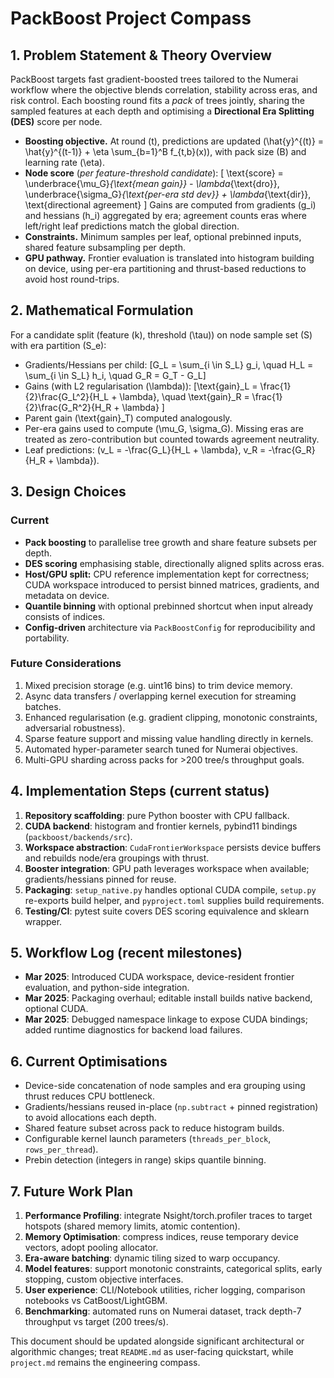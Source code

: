 # PackBoost Project Compass

## 1. Problem Statement & Theory Overview
PackBoost targets fast gradient-boosted trees tailored to the Numerai workflow where the objective blends correlation, stability across eras, and risk control. Each boosting round fits a *pack* of trees jointly, sharing the sampled features at each depth and optimising a **Directional Era Splitting (DES)** score per node.

- **Boosting objective.** At round \(t\), predictions are updated \(\hat{y}^{(t)} = \hat{y}^{(t-1)} + \eta \sum_{b=1}^B f_{t,b}(x)\), with pack size \(B\) and learning rate \(\eta\).
- **Node score** (*per feature-threshold candidate*):
  \[
  \text{score} = \underbrace{\mu_G}_{\text{mean gain}} - \lambda_{\text{dro}}\, \underbrace{\sigma_G}_{\text{per-era std dev}} + \lambda_{\text{dir}}\, \text{directional agreement}
  \]
  Gains are computed from gradients \(g_i\) and hessians \(h_i\) aggregated by era; agreement counts eras where left/right leaf predictions match the global direction.
- **Constraints.** Minimum samples per leaf, optional prebinned inputs, shared feature subsampling per depth.
- **GPU pathway.** Frontier evaluation is translated into histogram building on device, using per-era partitioning and thrust-based reductions to avoid host round-trips.

## 2. Mathematical Formulation
For a candidate split (feature \(k\), threshold \(\tau\)) on node sample set \(S\) with era partition \(S_e\):

- Gradients/Hessians per child:
  \[G_L = \sum_{i \in S_L} g_i, \quad H_L = \sum_{i \in S_L} h_i, \quad G_R = G_T - G_L\]
- Gains (with L2 regularisation \(\lambda\)):
  \[\text{gain}_L = \frac{1}{2}\frac{G_L^2}{H_L + \lambda},
    \quad \text{gain}_R = \frac{1}{2}\frac{G_R^2}{H_R + \lambda}
  \]
- Parent gain \(\text{gain}_T\) computed analogously.
- Per-era gains used to compute \(\mu_G, \sigma_G\). Missing eras are treated as zero-contribution but counted towards agreement neutrality.
- Leaf predictions: \(v_L = -\frac{G_L}{H_L + \lambda}, v_R = -\frac{G_R}{H_R + \lambda}\).

## 3. Design Choices
### Current
- **Pack boosting** to parallelise tree growth and share feature subsets per depth.
- **DES scoring** emphasising stable, directionally aligned splits across eras.
- **Host/GPU split:** CPU reference implementation kept for correctness; CUDA workspace introduced to persist binned matrices, gradients, and metadata on device.
- **Quantile binning** with optional prebinned shortcut when input already consists of indices.
- **Config-driven** architecture via `PackBoostConfig` for reproducibility and portability.

### Future Considerations
1. Mixed precision storage (e.g. uint16 bins) to trim device memory.
2. Async data transfers / overlapping kernel execution for streaming batches.
3. Enhanced regularisation (e.g. gradient clipping, monotonic constraints, adversarial robustness).
4. Sparse feature support and missing value handling directly in kernels.
5. Automated hyper-parameter search tuned for Numerai objectives.
6. Multi-GPU sharding across packs for >200 tree/s throughput goals.

## 4. Implementation Steps (current status)
1. **Repository scaffolding**: pure Python booster with CPU fallback.
2. **CUDA backend**: histogram and frontier kernels, pybind11 bindings (`packboost/backends/src`).
3. **Workspace abstraction**: `CudaFrontierWorkspace` persists device buffers and rebuilds node/era groupings with thrust.
4. **Booster integration**: GPU path leverages workspace when available; gradients/hessians pinned for reuse.
5. **Packaging**: `setup_native.py` handles optional CUDA compile, `setup.py` re-exports build helper, and `pyproject.toml` supplies build requirements.
6. **Testing/CI**: pytest suite covers DES scoring equivalence and sklearn wrapper.

## 5. Workflow Log (recent milestones)
- **Mar 2025**: Introduced CUDA workspace, device-resident frontier evaluation, and python-side integration.
- **Mar 2025**: Packaging overhaul; editable install builds native backend, optional CUDA.
- **Mar 2025**: Debugged namespace linkage to expose CUDA bindings; added runtime diagnostics for backend load failures.

## 6. Current Optimisations
- Device-side concatenation of node samples and era grouping using thrust reduces CPU bottleneck.
- Gradients/hessians reused in-place (`np.subtract` + pinned registration) to avoid allocations each depth.
- Shared feature subset across pack to reduce histogram builds.
- Configurable kernel launch parameters (`threads_per_block`, `rows_per_thread`).
- Prebin detection (integers in range) skips quantile binning.

## 7. Future Work Plan
1. **Performance Profiling**: integrate Nsight/torch.profiler traces to target hotspots (shared memory limits, atomic contention).
2. **Memory Optimisation**: compress indices, reuse temporary device vectors, adopt pooling allocator.
3. **Era-aware batching**: dynamic tiling sized to warp occupancy.
4. **Model features**: support monotonic constraints, categorical splits, early stopping, custom objective interfaces.
5. **User experience**: CLI/Notebook utilities, richer logging, comparison notebooks vs CatBoost/LightGBM.
6. **Benchmarking**: automated runs on Numerai dataset, track depth-7 throughput vs target (200 trees/s).

This document should be updated alongside significant architectural or algorithmic changes; treat `README.md` as user-facing quickstart, while `project.md` remains the engineering compass.
